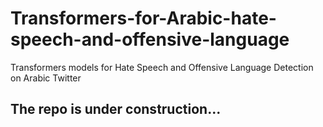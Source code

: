 # Transformers-for-Arabic-hate-speech-and-offensive-language
Transformers models for Hate Speech and Offensive Language Detection on Arabic Twitter

## The repo is under construction...
